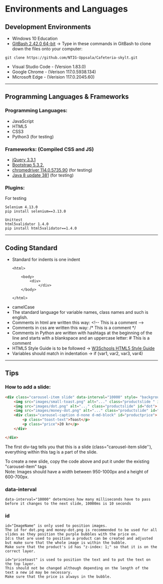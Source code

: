 # Environments and Languages 

## Development Environments

- Windows 10 Education
- [GitBash 2.42.0 64-bit](https://git-scm.com/download/win) -> Type in these commands in GitBash to clone down the files onto your computer:
```
git clone https://github.com/NTIG-Uppsala/Cafeteria-skylt.git
```
- Visual Studio Code - (Version 1.83.0)
- Google Chrome - (Verison 117.0.5938.134)
- Microsoft Edge - (Verision 117.0.2045.60)

***

## Programming Languages & Frameworks

### Programming Languages:
- JavaScript
- HTML5
- CSS3
- Python3 (for testing)

### Frameworks: (Compiled CSS and JS)
- [jQuery 3.3.1](https://jquery.com/download/)
- [Bootstrap 5.3.2.](https://getbootstrap.com/docs/4.3/getting-started/download/) 
- [chromedriver 114.0.5735.90](https://chromedriver.chromium.org/downloads) (for testing)
- [Java 8 update 381](https://www.java.com/sv/download/) (for testing)	

### Plugins:
For testing
```
Selenium 4.13.0				
pip install selenium==3.13.0

Unittest
html5validator 1.4.0			
pip install html5validator==1.4.0
```

***

## Coding Standard 

- Standard for indents is one indent 
	```
    <html>

	    <body> 
		    <div>
	            </div>
	    </body>
	    
	</html>
    ```
- camelCase
- The standard language for variable names, class names and such is english.
- Comments in html are written this way: \<!-- This is a comment -->
- Comments in css are written this way: /* This is a comment */
- Comments in Python are written with hashtags at the beginning of the line and starts with a blankspace and an uppercase letter: # This is a comment
- HTML5 Style Guide is to be followed -> [W3Schools HTML5 Style Guide](https://www.w3schools.com/html/html5_syntax.asp)
- Variables should match in indentation -> if (var1, var2, var3, var4)

***

## Tips

### How to add a slide:

```html
<div class="carousel-item slide" data-interval="10000" style= "background-color: #190f27;">
	<img src="images/small-toast.png" alt="..." class="productslide " id="toast" >
	<img src="images/dot.png" alt="..." class="productslide" id="dot">
	<img src="images/money-dot.png" alt="..." class="productslide" id="moneydot">
	<div class="carousel-caption d-none d-md-block" id="productprice">
		<p class="toast-text">Toast</p>
		<p class="price">20 kr</p>
	</div>

</div>
```

The first div-tag tells you that this is a slide (class="carousel-item slide''), everything within this tag is a part of the slide.

To create a new slide, copy the code above and put it under the existing "carousel-item" tags <br>
Note: Images should have a width between 950-1000px and a height of 600-700px.

### data-interval
```
data-interval="10000" determines how many milliseconds have to pass before it changes to the next slide, 10000ms is 10 seconds
```

### id
 
 ```
id="ImageName" is only used to position images.
The id for dot.png and money-dot.png is recommended to be used for all slides as they position the purple bubbles with the price on.
Id:s that are used to position a product can be created and adjusted but make sure that the whole image is within the bubble.
Make sure that the product's id has "z-index: 1;" so that it is on the correct layer. 

id="pricetoast" is used to position the text and to put the text on the top layer.
This should not be changed although depending on the length of the text a new id may be necessary.
Make sure that the price is always in the bubble.
```



